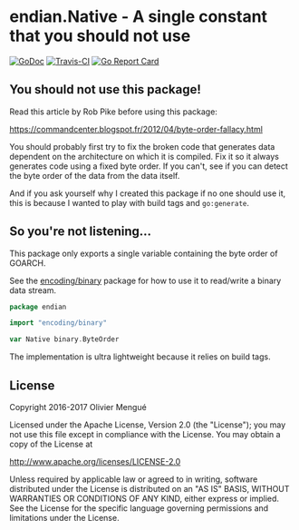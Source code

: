 # endian.Native - A single constant that you should not use

[![GoDoc](https://img.shields.io/badge/godoc-reference-blue.svg)](https://godoc.org/github.com/dolmen-go/endian)
[![Travis-CI](https://img.shields.io/travis/dolmen-go/endian.svg)](https://travis-ci.org/dolmen-go/endian)
[![Go Report Card](https://goreportcard.com/badge/github.com/dolmen-go/endian)](https://goreportcard.com/report/github.com/dolmen-go/endian)

## You should not use this package!

Read this article by Rob Pike before using this package:

https://commandcenter.blogspot.fr/2012/04/byte-order-fallacy.html

You should probably first try to fix the broken code that generates
data dependent on the architecture on which it is compiled. Fix it so it
always generates code using a fixed byte order.
If you can't, see if you can detect the byte order of the data from the
data itself.

And if you ask yourself why I created this package if no one should use it,
this is because I wanted to play with build tags and `go:generate`.

## So you're not listening...

This package only exports a single variable containing the byte order of
GOARCH.

See the [encoding/binary](https://golang.org/pkg/encoding/binary) package
for how to use it to read/write a binary data stream.

```go
package endian

import "encoding/binary"

var Native binary.ByteOrder
```

The implementation is ultra lightweight because it relies on build tags.

## License

Copyright 2016-2017 Olivier Mengué

Licensed under the Apache License, Version 2.0 (the "License");
you may not use this file except in compliance with the License.
You may obtain a copy of the License at

   http://www.apache.org/licenses/LICENSE-2.0

Unless required by applicable law or agreed to in writing, software
distributed under the License is distributed on an "AS IS" BASIS,
WITHOUT WARRANTIES OR CONDITIONS OF ANY KIND, either express or implied.
See the License for the specific language governing permissions and
limitations under the License.
